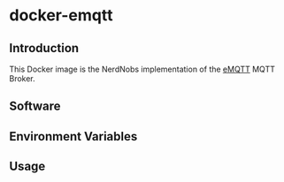 # docker-emqtt

## Introduction

This Docker image is the NerdNobs implementation of the [eMQTT](http://emqtt.io)
MQTT Broker.

## Software

## Environment Variables

## Usage
